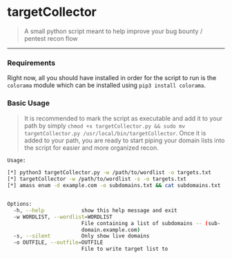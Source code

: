 # targetCollector

> A small python script meant to help improve your bug bounty / pentest recon flow
---

### Requirements

Right now, all you should have installed in order for the script to run is the `colorama` module which can be installed using `pip3 install colorama`.

### Basic Usage

> It is recommended to mark the script as executable and add it to your path by simply `chmod +x targetCollector.py && sudo mv targetCollector.py /usr/local/bin/targetCollector`. Once it is added to your path, you are ready to start piping your domain lists into the script for easier and more organized recon.

```bash
Usage:

[*] python3 targetCollector.py -w /path/to/wordlist -o targets.txt
[*] targetCollector -w /path/to/wordlist -s -o targets.txt
[*] amass enum -d example.com -o subdomains.txt && cat subdomains.txt | targetCollector -s -o targets.txt


Options:
  -h, --help            show this help message and exit
  -w WORDLIST, --wordlist=WORDLIST
                        File containing a list of subdomains -- (sub-
                        domain.example.com)
  -s, --silent          Only show live domains
  -o OUTFILE, --outfile=OUTFILE
                        File to write target list to
```

